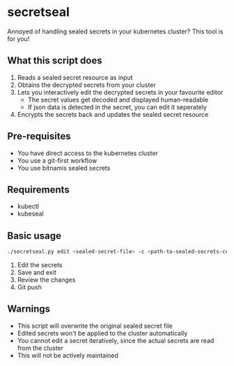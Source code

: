# secretseal

Annoyed of handling sealed secrets in your kubernetes cluster? This tool is for you!

## What this script does

1. Reads a sealed secret resource as input
2. Obtains the decrypted secrets from your cluster
3. Lets you interactively edit the decrypted secrets in your favourite editor
    - The secret values get decoded and displayed human-readable
    - If json data is detected in the secret, you can edit it seperately
5. Encrypts the secrets back and updates the sealed secret resource

## Pre-requisites

- You have direct access to the kubernetes cluster
- You use a git-first workflow
- You use bitnamis sealed secrets

## Requirements

- kubectl
- kubeseal

## Basic usage

```bash
./secretseal.py edit <sealed-secret-file> -c <path-to-sealed-secrets-certificate>
```
1. Edit the secrets
2. Save and exit
3. Review the changes
4. Git push

## Warnings

- This script will overwrite the original sealed secret file
- Edited secrets won't be applied to the cluster automatically
- You cannot edit a secret iteratively, since the actual secrets are read from the cluster
- This will not be actively maintained

